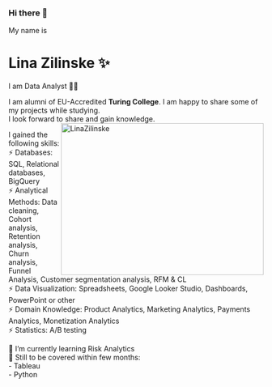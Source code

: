### Hi there 👋


My name is 
# **Lina Zilinske** ✨
I am Data Analyst 👩‍💻

I am alumni of EU-Accredited **Turing College**. I am happy to share some of my projects while studying. <br>
I look forward to share and gain knowledge.
<img src ="https://user-images.githubusercontent.com/117217908/221829791-45ac0a78-c030-49c3-80f4-e63fed949f24.jpg" width="400" height="300" align="right" alt= LinaZilinske> <br>


I gained the following skills: <br>
⚡ Databases: SQL, Relational databases, BigQuery <br>
⚡ Analytical Methods: Data cleaning, Cohort analysis, Retention analysis, Churn analysis, Funnel Analysis, Customer segmentation analysis, RFM & CL <br>
⚡ Data Visualization: Spreadsheets, Google Looker Studio, Dashboards, PowerPoint or other <br>
⚡ Domain Knowledge: Product Analytics, Marketing Analytics, Payments Analytics, Monetization Analytics <br>
⚡ Statistics: A/B testing <br>

🌱 I’m currently learning Risk Analytics <br>
🔭 Still to be covered within few months: <br>
       - Tableau <br>
       - Python <br>


<!--
**linazili/linazili** is a ✨ _special_ ✨ repository because its `README.md` (this file) appears on your GitHub profile.

Here are some ideas to get you started:

- 🔭 I’m currently working on ...
- 🌱 I’m currently learning ...
- 👯 I’m looking to collaborate on ...
- 🤔 I’m looking for help with ...
- 💬 Ask me about ...
- 📫 How to reach me: ...
- 😄 Pronouns: ... 
- ⚡ Fun fact: ...
-->
